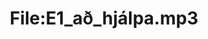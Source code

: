 ---
title: File:E1_að_hjálpa.mp3
recording of: að hjálpa
reading speed: slow
speaker: E
license: CC0
---